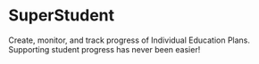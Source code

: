# SuperStudent

Create, monitor, and track progress of Individual Education Plans. Supporting student progress has never been easier!
